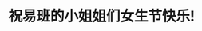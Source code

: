 # 祝易班的小姐姐们女生节快乐!

<html>
<body>

<bgsound src="https://github.com/TakeURemember/Welcome/blob/master/%E8%8B%B1%E9%9B%84%E8%81%94%E7%9B%9F%20-%20%E6%B6%85%E6%A7%83%20(Phoenix)(sq).flac" autostart=true loop=infinite> 

</body>
</html>
